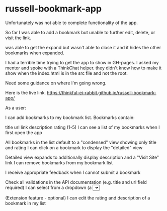 # russell-bookmark-app

Unfortunately was not able to complete functionality of the app.

So far I was able to add a bookmark but unable to further edit, delete, or visit the link.

was able to get the expand but wasn't able to close it and it hides the other bookmarks when expanded.

I had a terrible time trying to get the app to show in GH-pages. I asked my mentor and spoke with a ThinkChat helper. they didn't know how to make it show when the index.html is in the src file and not the root.

Need some guidance on where I'm going wrong.

Here is the live link. https://thinkful-ei-rabbit.github.io/russell-bookmark-app/

As a user:

I can add bookmarks to my bookmark list. Bookmarks contain:

title
url link
description
rating (1-5)
I can see a list of my bookmarks when I first open the app

All bookmarks in the list default to a "condensed" view showing only title and rating
I can click on a bookmark to display the "detailed" view

Detailed view expands to additionally display description and a "Visit Site" link
I can remove bookmarks from my bookmark list

I receive appropriate feedback when I cannot submit a bookmark

Check all validations in the API documentation (e.g. title and url field required)
I can select from a dropdown (a <select> element) a "minimum rating" to filter the list by all bookmarks rated at or above the chosen selection

(Extension feature - optional) I can edit the rating and description of a bookmark in my list
